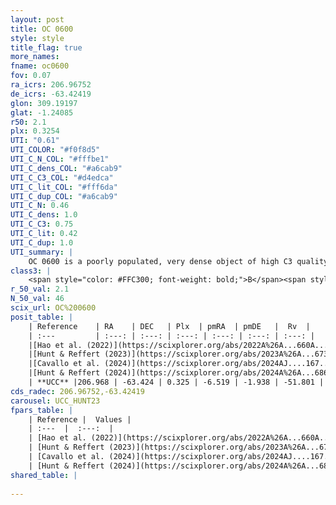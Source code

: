 ```yaml
---
layout: post
title: OC 0600
style: style
title_flag: true
more_names: 
fname: oc0600
fov: 0.07
ra_icrs: 206.96752
de_icrs: -63.42419
glon: 309.19197
glat: -1.24085
r50: 2.1
plx: 0.3254
UTI: "0.61"
UTI_COLOR: "#f0f8d5"
UTI_C_N_COL: "#fffbe1"
UTI_C_dens_COL: "#a6cab9"
UTI_C_C3_COL: "#d4edca"
UTI_C_lit_COL: "#fff6da"
UTI_C_dup_COL: "#a6cab9"
UTI_C_N: 0.46
UTI_C_dens: 1.0
UTI_C_C3: 0.75
UTI_C_lit: 0.42
UTI_C_dup: 1.0
UTI_summary: |
    OC 0600 is a poorly populated, very dense object of high C3 quality. It was recently reported in the literature.
class3: |
    <span style="color: #FFC300; font-weight: bold;">B</span><span style="color: green; font-weight: bold;">A</span>
r_50_val: 2.1
N_50_val: 46
scix_url: OC%200600
posit_table: |
    | Reference    | RA    | DEC   | Plx  | pmRA  | pmDE   |  Rv  |
    | :---         | :---: | :---: | :---: | :---: | :---: | :---: |
    |[Hao et al. (2022)](https://scixplorer.org/abs/2022A%26A...660A...4H) | 206.97 | -63.424 | 0.324 | -6.548 | -1.947 | -51.643 |
    |[Hunt & Reffert (2023)](https://scixplorer.org/abs/2023A%26A...673A.114H) | 206.95 | -63.429 | 0.313 | -6.517 | -1.965 | -34.663 |
    |[Cavallo et al. (2024)](https://scixplorer.org/abs/2024AJ....167...12C) | 206.998 | -63.425 | 0.317 | -- | -- | -- |
    |[Hunt & Reffert (2024)](https://scixplorer.org/abs/2024A%26A...686A..42H) | 206.95 | -63.429 | 0.313 | -6.517 | -1.965 | -34.663 |
    | **UCC** |206.968 | -63.424 | 0.325 | -6.519 | -1.938 | -51.801 | 
cds_radec: 206.96752,-63.42419
carousel: UCC_HUNT23
fpars_table: |
    | Reference |  Values |
    | :---  |  :---:  |
    | [Hao et al. (2022)](https://scixplorer.org/abs/2022A%26A...660A...4H) | `AG=0.78, age=7.4, Z=0.028` |
    | [Hunt & Reffert (2023)](https://scixplorer.org/abs/2023A%26A...673A.114H) | `AV50=3.365, diffAV50=2.93, MOD50=12.443, logAge50=7.583` |
    | [Cavallo et al. (2024)](https://scixplorer.org/abs/2024AJ....167...12C) | `AV50=3.25, dMod50=12.14, logAge50=7.74, [Fe/H]50=0.06` |
    | [Hunt & Reffert (2024)](https://scixplorer.org/abs/2024A%26A...686A..42H) | `MassJ=923.234` |
shared_table: |
    
---
```

